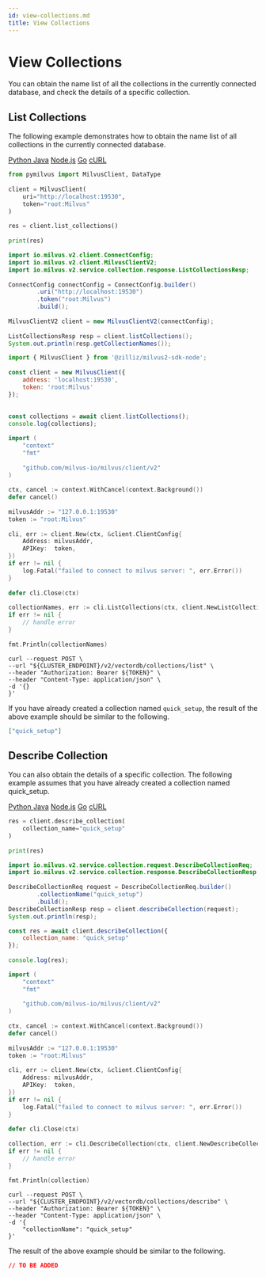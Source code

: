 ```yaml
---
id: view-collections.md
title: View Collections​
---
```


# View Collections​

You can obtain the name list of all the collections in the currently connected database, and check the details of a specific collection.​

## List Collections​

The following example demonstrates how to obtain the name list of all collections in the currently connected database.​

<div class="multipleCode">
  <a href="#python">Python </a>
  <a href="#java">Java</a>
  <a href="#javascript">Node.js</a>
  <a href="#go">Go</a>
  <a href="#curl">cURL</a>
</div>

```python
from pymilvus import MilvusClient, DataType​
​
client = MilvusClient(​
    uri="http://localhost:19530",​
    token="root:Milvus"​
)​
​
res = client.list_collections()​
​
print(res)​

```

```java
import io.milvus.v2.client.ConnectConfig;​
import io.milvus.v2.client.MilvusClientV2;​
import io.milvus.v2.service.collection.response.ListCollectionsResp;​
​
ConnectConfig connectConfig = ConnectConfig.builder()​
        .uri("http://localhost:19530")​
        .token("root:Milvus")​
        .build();​
​
MilvusClientV2 client = new MilvusClientV2(connectConfig);​
​
ListCollectionsResp resp = client.listCollections();​
System.out.println(resp.getCollectionNames());​

```

```javascript
import { MilvusClient } from '@zilliz/milvus2-sdk-node';​
​
const client = new MilvusClient({​
    address: 'localhost:19530',​
    token: 'root:Milvus'​
});​
​
​
const collections = await client.listCollections();​
console.log(collections);​

```

```go
import (​
    "context"​
    "fmt"​
​
    "github.com/milvus-io/milvus/client/v2"​
)​
​
ctx, cancel := context.WithCancel(context.Background())​
defer cancel()​
​
milvusAddr := "127.0.0.1:19530"​
token := "root:Milvus"​
​
cli, err := client.New(ctx, &client.ClientConfig{​
    Address: milvusAddr,​
    APIKey:  token,​
})​
if err != nil {​
    log.Fatal("failed to connect to milvus server: ", err.Error())​
}​
​
defer cli.Close(ctx)​
​
collectionNames, err := cli.ListCollections(ctx, client.NewListCollectionOption())​
if err != nil {​
    // handle error​
}​
​
fmt.Println(collectionNames)​

```

```curl
curl --request POST \​
--url "${CLUSTER_ENDPOINT}/v2/vectordb/collections/list" \​
--header "Authorization: Bearer ${TOKEN}" \​
--header "Content-Type: application/json" \​
-d '{}​
}'​

```

If you have already created a collection named `quick_setup`, the result of the above example should be similar to the following.​

```JSON
["quick_setup"]​

```

## Describe Collection​

You can also obtain the details of a specific collection. The following example assumes that you have already created a collection named quick_setup.​

<div class="multipleCode">
  <a href="#python">Python </a>
  <a href="#java">Java</a>
  <a href="#javascript">Node.js</a>
  <a href="#go">Go</a>
  <a href="#curl">cURL</a>
</div>

```python
res = client.describe_collection(​
    collection_name="quick_setup"​
)​
​
print(res)​

```

```java
import io.milvus.v2.service.collection.request.DescribeCollectionReq;​
import io.milvus.v2.service.collection.response.DescribeCollectionResp;​
​
DescribeCollectionReq request = DescribeCollectionReq.builder()​
        .collectionName("quick_setup")​
        .build();​
DescribeCollectionResp resp = client.describeCollection(request);​
System.out.println(resp);​

```

```javascript
const res = await client.describeCollection({​
    collection_name: "quick_setup"​
});​
​
console.log(res);​

```

```go
import (​
    "context"​
    "fmt"​
​
    "github.com/milvus-io/milvus/client/v2"​
)​
​
ctx, cancel := context.WithCancel(context.Background())​
defer cancel()​
​
milvusAddr := "127.0.0.1:19530"​
token := "root:Milvus"​
​
cli, err := client.New(ctx, &client.ClientConfig{​
    Address: milvusAddr,​
    APIKey:  token,​
})​
if err != nil {​
    log.Fatal("failed to connect to milvus server: ", err.Error())​
}​
​
defer cli.Close(ctx)​
​
collection, err := cli.DescribeCollection(ctx, client.NewDescribeCollectionOption("quick_setup"))​
if err != nil {​
    // handle error​
}​
​
fmt.Println(collection)​

```

```curl
curl --request POST \​
--url "${CLUSTER_ENDPOINT}/v2/vectordb/collections/describe" \​
--header "Authorization: Bearer ${TOKEN}" \​
--header "Content-Type: application/json" \​
-d '{​
    "collectionName": "quick_setup"​
}'​

```

The result of the above example should be similar to the following.​

```JSON
// TO BE ADDED​

```
